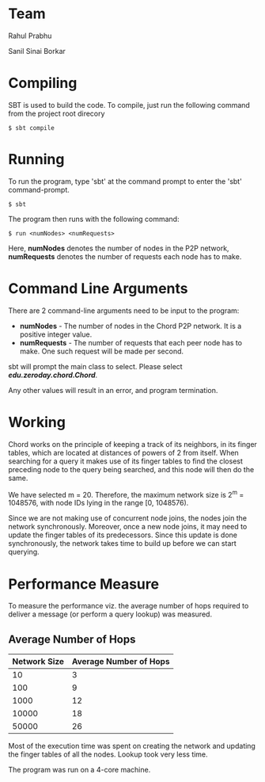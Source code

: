 # Team
Rahul Prabhu

Sanil Sinai Borkar


# Compiling
SBT is used to build the code. To compile, just run the following command from the project root direcory
```
$ sbt compile
```

# Running
To run the program, type 'sbt' at the command prompt to enter the 'sbt' command-prompt.
```
$ sbt
```

The program then runs with the following command:
```
$ run <numNodes> <numRequests>
```

Here, **numNodes** denotes the number of nodes in the P2P network, **numRequests** denotes the number of requests each node has to make.


# Command Line Arguments
There are 2 command-line arguments need to be input to the program:

* **numNodes** - The number of nodes in the Chord P2P network. It is a positive integer value.
* **numRequests** - The number of requests that each peer node has to make. One such request will be made per second.

sbt will prompt the main class to select. Please select ***edu.zeroday.chord.Chord***.

Any other values will result in an error, and program termination.


# Working
Chord works on the principle of keeping a track of its neighbors, in its finger tables, which are located at distances of powers of 2 from itself. When searching for a query it makes use of its finger tables to find the closest preceding node to the query being searched, and this node will then do the same.

We have selected m = 20. Therefore, the maximum network size is 2<sup>m</sup> = 1048576, with node IDs lying in the range [0, 1048576).

Since we are not making use of concurrent node joins, the nodes join the network synchronously. Moreover, once a new node joins, it may need to update the finger tables of its predecessors. Since this update is done synchronously, the network takes time to build up before we can start querying.

# Performance Measure
To measure the performance viz. the average number of hops required to deliver a message (or perform a query lookup) was measured.


## Average Number of Hops
| Network Size | Average Number of Hops |
| ------------ | ---------------------- |
| 10 | 3 |
| 100 | 9 |
| 1000 | 12 |
| 10000 | 18 |
| 50000 | 26 |

Most of the execution time was spent on creating the network and updating the finger tables of all the nodes. Lookup took very less time.

The program was run on a 4-core machine.